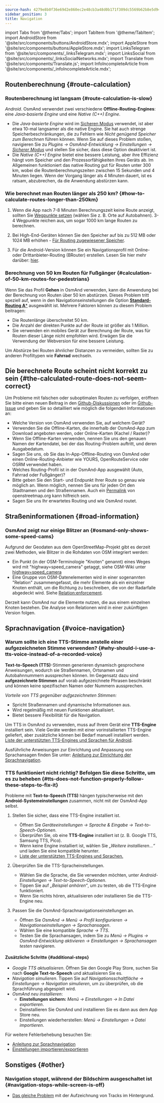 ```yaml
---
source-hash: 4279e8b0f36e69d2e860ec2e48cb3a48d0b171f309dc5569b62b8e5d94ae87fa
sidebar_position: 3
title: Navigation
---
```

import Tabs from '@theme/Tabs';
import TabItem from '@theme/TabItem';
import AndroidStore from '@site/src/components/buttons/AndroidStore.mdx';
import AppleStore from '@site/src/components/buttons/AppleStore.mdx';
import LinksTelegram from '@site/src/components/_linksTelegram.mdx';
import LinksSocial from '@site/src/components/_linksSocialNetworks.mdx';
import Translate from '@site/src/components/Translate.js';
import InfoIncompleteArticle from '@site/src/components/_infoIncompleteArticle.mdx';



## Routenberechnung {#route-calculation}

### Routenberechnung ist langsam {#route-calculation-is-slow}

*Android*. OsmAnd verwendet zwei verschiedene **Offline-Routing-Engines**: eine *Java-basierte Engine* und eine *Native (C++) Engine*.

- Die *Java-basierte Engine* wird im [Sicheren Modus](../plugins/development.md#safe) verwendet, ist aber etwa 10-mal langsamer als die native Engine. Sie hat auch strenge Speicherbeschränkungen, die zu Fehlern wie *Nicht genügend Speicher zum Berechnen* führen können. Wenn Sie auf dieses Problem stoßen, navigieren Sie zu *Plugins → OsmAnd-Entwicklung → Einstellungen →* [*Sicherer Modus*](../plugins/development.md#safe) und stellen Sie sicher, dass diese Option deaktiviert ist.
- Die *Native (C++) Engine* bietet eine bessere Leistung, aber ihre Effizienz hängt vom Speicher und den Prozessorfähigkeiten Ihres Geräts ab. Im Allgemeinen funktioniert das native Routing gut für Routen unter 300 km, wobei die Routenberechnungszeiten zwischen 15 Sekunden und 4 Minuten liegen. Wenn der Vorgang länger als 4 Minuten dauert, ist es ratsam, abzubrechen, da die Anwendung abstürzen kann.


### Wie berechnet man Routen länger als 250 km? {#how-to-calculate-routes-longer-than-250km}

1. Wenn die App nach 7-8 Minuten Berechnungszeit keine Route anzeigt, sollten Sie [Wegpunkte setzen](../navigation/setup/route-navigation.md#route-recalculation) (wählen Sie z. B. Orte auf Autobahnen). 3-4 Wegpunkte reichen aus, um sogar 1000 km lange Routen zu berechnen.

2. Bei High-End-Geräten können Sie den Speicher auf bis zu 512 MB oder 1024 MB erhöhen - [Für Routing zugewiesener Speicher](../plugins/development.md#memory-allocated-for-routing).

3. Für die Android-Version können Sie ein Navigationsprofil mit Online- oder Drittanbieter-Routing (BRouter) erstellen. Lesen Sie hier mehr darüber: [hier](../navigation/routing/brouter.md).

### Berechnung von 50 km Routen für Fußgänger {#calculation-of-50-km-routes-for-pedestrians}

Wenn Sie das Profil **Gehen** in OsmAnd verwenden, kann die Anwendung bei der Berechnung von Routen über 50 km abstürzen. Dieses Problem tritt speziell auf, wenn in den Navigationseinstellungen die Option [**Standard-Routing A***](../navigation/guidance/navigation-settings.md#development-settings) ausgewählt ist. Mehrere Faktoren können zu diesem Problem beitragen:

- Die Routenlänge überschreitet 50 km.
- Die Anzahl der direkten Punkte auf der Route ist größer als 1 Million.
- Sie verwenden ein mobiles Gerät zur Berechnung der Route, was für Routen dieser Länge nicht empfohlen wird. Erwägen Sie die Verwendung der Webversion für eine bessere Leistung.

Um Abstürze bei Routen ähnlicher Distanzen zu vermeiden, sollten Sie zu anderen Profiltypen wie **Fahrrad** wechseln.


## Die berechnete Route scheint nicht korrekt zu sein {#the-calculated-route-does-not-seem-correct}

Um Probleme mit falschen oder suboptimalen Routen zu verfolgen, eröffnen Sie bitte einen neuen Beitrag in den [Github-Diskussionen](https://github.com/osmandapp/OsmAnd/discussions) oder im [Github-Issue](https://github.com/osmandapp/Osmand/issues) und geben Sie so detailliert wie möglich die folgenden Informationen an:

- Welche Version von OsmAnd verwenden Sie, auf welchem Gerät?
- Verwenden Sie die Offline-Karten, die innerhalb der OsmAnd-App zum Download angeboten werden, oder Online-Karten (Kachel / Raster)?
- Wenn Sie Offline-Karten verwenden, nennen Sie uns den genauen Namen der Kartendatei, bei der das Routing-Problem auftritt, und deren Ausgabedatum.
- Sagen Sie uns, ob Sie das In-App-Offline-Routing von OsmAnd oder einen Online-Routing-Anbieter wie YOURS, OpenRouteService oder OSRM verwendet haben.
- Welches Routing-Profil ist in der OsmAnd-App ausgewählt (Auto, Fahrrad oder Fußgänger)?
- Bitte geben Sie den Start- und Endpunkt Ihrer Route so genau wie möglich an. Wenn möglich, nennen Sie uns für jeden Ort den Stadtnamen und den Straßennamen. Auch ein [Permalink](https://wiki.openstreetmap.org/wiki/Permalink) von openstreetmap.org kann hilfreich sein.
- Sagen Sie uns Ihr erwartetes Routing und wie OsmAnd routet.

## Straßeninformationen {#road-information}

### OsmAnd zeigt nur einige Blitzer an {#osmand-only-shows-some-speed-cams}

Aufgrund der Geodaten aus dem OpenStreetMap-Projekt gibt es derzeit zwei Methoden, wie Blitzer in die Rohdaten von OSM integriert werden:

- Ein Punkt (in der OSM-Terminologie "Knoten" genannt) eines Weges wird mit "highway=speed_camera" getaggt, siehe OSM-Wiki unter [highway=speed_camera](https://wiki.openstreetmap.org/wiki/Tag%3Ahighway%3Dspeed_camera)
- Eine Gruppe von OSM-Datenelementen wird in einer sogenannten "Relation" zusammengefasst, die mehr Elemente als ein einzelner Knoten enthält, um die Richtung zu beschreiben, die von der Radarfalle abgedeckt wird. Siehe [Relation:enforcement](https://wiki.openstreetmap.org/wiki/Relation:enforcement).

Derzeit kann OsmAnd nur die Elemente nutzen, die aus einem einzelnen Knoten bestehen. Die Analyse von Relationen wird in einer zukünftigen Version folgen.


## Sprachnavigation {#voice-navigation}

### Warum sollte ich eine TTS-Stimme anstelle einer aufgezeichneten Stimme verwenden? {#why-should-i-use-a-tts-voice-instead-of-a-recorded-voice}

**Text-to-Speech (TTS)**-Stimmen generieren dynamisch gesprochene Anweisungen, wodurch sie Straßennamen, Ortsnamen und Autobahnnummern aussprechen können. Im Gegensatz dazu sind **aufgezeichnete Stimmen** auf vorab aufgezeichnete Phrasen beschränkt und können keine spezifischen Namen oder Nummern aussprechen.

*Vorteile von TTS gegenüber aufgezeichneten Stimmen:*

- Spricht Straßennamen und dynamische Informationen aus.
- Wird regelmäßig mit neuen Funktionen aktualisiert.
- Bietet bessere Flexibilität für die Navigation.

Um TTS in OsmAnd zu verwenden, muss auf Ihrem Gerät eine **TTS-Engine** installiert sein. Viele Geräte werden mit einer vorinstallierten TTS-Engine geliefert, aber zusätzliche können bei Bedarf manuell installiert werden. [Liste der unterstützten TTS-Engines und Sprachen für Android](https://accessibleandroid.com/list-of-languages-with-available-tts-engines-on-android/).

Ausführliche Anweisungen zur Einrichtung und Anpassung von Sprachansagen finden Sie unter: [Anleitung zur Einrichtung der Sprachnavigation](../navigation/guidance/voice-navigation.md).

### TTS funktioniert nicht richtig? Befolgen Sie diese Schritte, um es zu beheben {#tts-does-not-function-properly-follow-these-steps-to-fix-it}

Probleme mit **Text-to-Speech (TTS)** hängen typischerweise mit den **Android-Systemeinstellungen** zusammen, nicht mit der OsmAnd-App selbst.

1. Stellen Sie sicher, dass eine TTS-Engine installiert ist.

    - Öffnen Sie *Geräteeinstellungen → Sprache & Eingabe → Text-to-Speech-Optionen*.
    - Überprüfen Sie, ob eine **TTS-Engine** installiert ist (z. B. Google TTS, Samsung TTS, Pico).
    - Wenn keine Engine installiert ist, wählen Sie *„Weitere installieren…“* und laden Sie eine kompatible herunter.
    - [Liste der unterstützten TTS-Engines und Sprachen.](https://accessibleandroid.com/list-of-languages-with-available-tts-engines-on-android/)

2. Überprüfen Sie die TTS-Spracheinstellungen.

    - Wählen Sie die Sprache, die Sie verwenden möchten, unter *Android-Einstellungen → Text-to-Speech-Optionen*.
    - Tippen Sie auf *„Beispiel anhören“*, um zu testen, ob die TTS-Engine funktioniert.
    - Wenn Sie nichts hören, aktualisieren oder installieren Sie die TTS-Engine neu.

3. Passen Sie die OsmAnd-Sprachnavigationseinstellungen an.

    - Öffnen Sie *OsmAnd → Menü → Profil konfigurieren → Navigationseinstellungen → Sprachansagen*.
    - Wählen Sie eine kompatible *Sprache → TTS*.
    - Testen Sie die Sprachansagen, indem Sie zu *Menü → Plugins → OsmAnd-Entwicklung aktivieren → Einstellungen → Sprachansagen testen* navigieren.

#### Zusätzliche Schritte {#additional-steps}

- *Google TTS aktualisieren*. Öffnen Sie den Google Play Store, suchen Sie nach **Google Text-to-Speech** und aktualisieren Sie es.
- *Navigation simulieren*. Tippen Sie auf *Navigationsschaltfläche → Einstellungen → Navigation simulieren*, um zu überprüfen, ob die Sprachführung abgespielt wird.
- *OsmAnd neu installieren*:
   - **Einstellungen sichern:** *Menü → Einstellungen → In Datei exportieren*.
   - Deinstallieren Sie OsmAnd und installieren Sie es dann aus dem App Store neu.
   - Einstellungen wiederherstellen: *Menü → Einstellungen → Datei importieren*.

Für weitere Fehlerbehebung besuchen Sie:

- [Anleitung zur Sprachnavigation](../navigation/guidance/voice-navigation.md)
- [Einstellungen importieren/exportieren](../personal/import-export.md)


## Sonstiges {#other}

### Navigation stoppt, während der Bildschirm ausgeschaltet ist {#navigation-stops-while-screen-is-off}

- [Das gleiche Problem](../troubleshooting/track-recording-issues.md#the-system-may-kill-background-apps-to-save-power) mit der Aufzeichnung von Tracks im Hintergrund.
